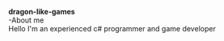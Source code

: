  <b>dragon-like-games  </b> 
 <br>-About me 
<br>Hello I'm an experienced c# programmer and game developer

<!---
dragon7307/dragon7307 is a ✨ special ✨ repository because its `README.md` (this file) appears on your GitHub profile.
You can click the Preview link to take a look at your changes.
--->
